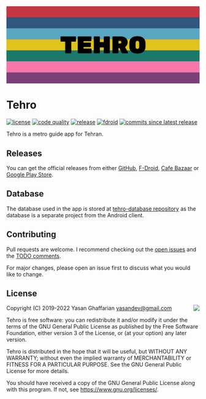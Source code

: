 <img align="center" src="https://github.com/yasandev/tehro-branding/raw/main/PROMO.png">

# Tehro

[![license](https://img.shields.io/github/license/yasandev/tehro-android)](https://github.com/yasandev/tehro-android/blob/main/LICENSE)
[![code quality](https://img.shields.io/codacy/grade/abe344aa3a7a4b0b87673ccccfae1c51)](https://app.codacy.com/gh/yasandev/tehro-android/dashboard?utm_source=github.com&utm_medium=referral&utm_content=yasandev/tehro-android&utm_campaign=Badge_Grade)
[![release](https://img.shields.io/github/v/release/yasandev/tehro-android)](https://github.com/yasandev/tehro-android/releases)
[![fdroid](https://img.shields.io/f-droid/v/dev.yasan.metro.fdroid)](https://f-droid.org/packages/dev.yasan.metro.fdroid)
[![commits since latest release](https://img.shields.io/github/commits-since/yasandev/tehro-android/latest/develop)](https://github.com/yasandev/tehro-android/tree/develop)

Tehro is a metro guide app for Tehran.

## Releases

You can get the official releases from either [GitHub](https://github.com/yasandev/tehro-android/releases), [F-Droid](https://f-droid.org/packages/dev.yasan.metro.fdroid/), [Cafe Bazaar](https://cafebazaar.ir/app/dev.yasan.metro.bazaar) or [Google Play Store](https://play.google.com/store/apps/details?id=dev.yasan.metro).

## Database

The database used in the app is stored at [tehro-database repository](https://github.com/yasandev/tehro-database) as the database is a separate project from the Android client.

## Contributing

Pull requests are welcome. I recommend checking out the [open issues](https://github.com/yasandev/tehro-android/issues) and the [TODO comments](https://www.jetbrains.com/help/idea/using-todo.html).

For major changes, please open an issue first to discuss what you would like to change.

## License

<img align="right" src="https://www.gnu.org/graphics/gplv3-88x31.png">

  Copyright (C) 2019-2022 Yasan Ghaffarian <yasandev@gmail.com>

  Tehro is free software: you can redistribute it and/or modify
  it under the terms of the GNU General Public License as published by the
  Free Software Foundation, either version 3 of the License, or (at your
  option) any later version.

  Tehro is distributed in the hope that it will be useful, but
  WITHOUT ANY WARRANTY; without even the implied warranty of MERCHANTABILITY
  or FITNESS FOR A PARTICULAR PURPOSE. See the GNU General Public License for
  more details.

  You should have received a copy of the GNU General Public License along
  with this program. If not, see <https://www.gnu.org/licenses/>.
